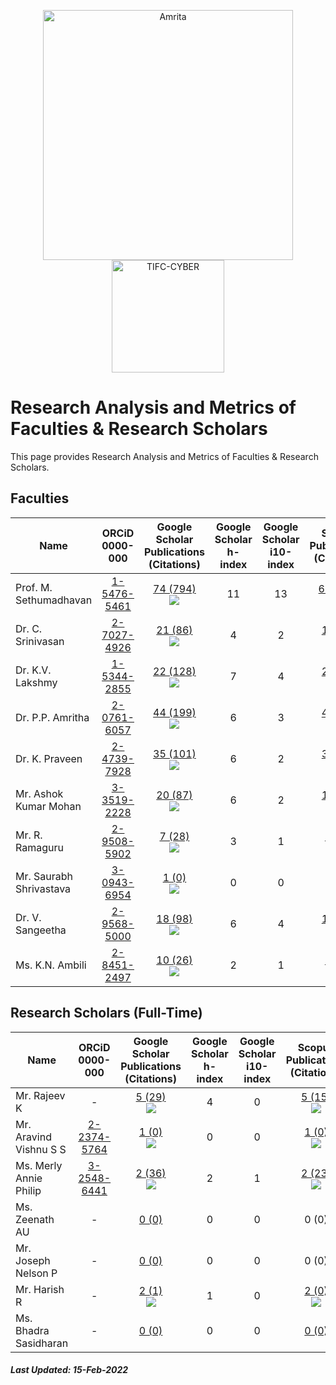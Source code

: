<p align="center">
    <img src="https://amrita-tifac-cyber-blockchain.github.io/Amrita-TIFAC-Cyber-Blockchain/AVV_PNG.png" alt ="Amrita" width="400" />
    <img src="https://amrita.edu/wp-content/uploads/2021/09/1597668744269.jpg" alt ="TIFC-CYBER" width="180" />
</p>

# Research Analysis and Metrics of Faculties & Research Scholars

This page provides Research Analysis and Metrics of Faculties & Research Scholars.

## Faculties

| Name | ORCiD <br/> 0000-000| Google Scholar <br/>Publications (Citations) | Google Scholar   <br/>h-index | Google Scholar <br/>i10-index | Scopus <br/> Publications (Citations) | Scopus <br/> h-index | 
|------|:------:|:---------------------------:|:----------------------:|:------------------------:|:-------------------:|:--------------:|
| Prof. M. Sethumadhavan | [1-5476-5461](https://orcid.org/0000-0001-5476-5461) | [74 (794)](https://scholar.google.co.in/citations?user=Xl_P9V0AAAAJ&hl=en) <br/> ![](https://img.shields.io/badge/Amrita-74-violet)| 11 | 13 | [62 (416)](https://www.scopus.com/authid/detail.uri?authorId=55034101000) <br/> ![](https://img.shields.io/badge/Amrita-62-violet)| 8 | 
| Dr. C. Srinivasan | [2-7027-4926](https://orcid.org/0000-0002-7027-4926) | [21 (86)](https://scholar.google.co.in/citations?user=nlt0DD4AAAAJ&hl=en) <br/> ![](https://img.shields.io/badge/Amrita-21-violet) | 4 | 2 | [18 (51)](https://www.scopus.com/authid/detail.uri?authorId=43261707200) <br/> ![](https://img.shields.io/badge/Amrita-18-violet) | 3 |
| Dr. K.V. Lakshmy | [1-5344-2855](https://orcid.org/0000-0001-5344-2855) | [22 (128)](https://scholar.google.co.in/citations?user=K2n1nh0AAAAJ&hl=en) <br/> ![](https://img.shields.io/badge/Amrita-22-violet) | 7 | 4 | [20 (64)](https://www.scopus.com/authid/detail.uri?authorId=55032484300) <br/> ![](https://img.shields.io/badge/Amrita-20-violet) | 5 |
| Dr. P.P. Amritha | [2-0761-6057](https://orcid.org/0000-0002-0761-6057) | [44 (199)](https://scholar.google.co.in/citations?user=8AwtAWsAAAAJ&hl=en) <br/> ![](https://img.shields.io/badge/Amrita-44-violet)| 6 | 3 | [41 (44)](https://www.scopus.com/authid/detail.uri?authorId=36536628700) <br/> ![](https://img.shields.io/badge/Amrita-41-violet) | 3 |
| Dr. K. Praveen | [2-4739-7928](https://orcid.org/0000-0002-4739-7928) | [35 (101)](https://scholar.google.com/citations?hl=en&user=NHVcW84AAAAJ&hl=en) <br/> ![](https://img.shields.io/badge/Amrita-35-violet) | 6 | 2 | [32 (73)](https://www.scopus.com/authid/detail.uri?authorId=8552046600) <br/> ![](https://img.shields.io/badge/Amrita-32-violet)| 4 |
| Mr. Ashok Kumar Mohan | [3-3519-2228](https://orcid.org/0000-0003-3519-2228) | [20 (87)](https://scholar.google.co.in/citations?user=W6nvRkQAAAAJ&hl=en) <br/> ![](https://img.shields.io/badge/Amrita-20-violet)| 6 | 2 | [15 (36)](https://www.scopus.com/authid/detail.uri?authorId=57195934643) <br/> ![](https://img.shields.io/badge/Amrita-15-violet)| 4 |
| Mr. R. Ramaguru | [2-9508-5902](https://orcid.org/0000-0002-9508-5902) | [7 (28)](https://scholar.google.co.in/citations?user=-DjvKqgAAAAJ&hl=en) <br/> ![](https://img.shields.io/badge/Amrita-6-violet) | 3 | 1 | [5 (15)](https://www.scopus.com/authid/detail.uri?authorId=57210210467) <br/> ![](https://img.shields.io/badge/Amrita-5-violet) | 2 |
| Mr. Saurabh Shrivastava | [3-0943-6954](https://orcid.org/0000-0003-0943-6954) | [1 (0)](https://scholar.google.com/citations?user=QdXcVjUAAAAJ&hl=en) <br/> ![](https://img.shields.io/badge/Amrita-1-violet) | 0 | 0 | 0 (0) <br/> ![](https://img.shields.io/badge/Amrita-0-violet) | 0 | 
| Dr. V. Sangeetha | [2-9568-5000](https://orcid.org/0000-0002-9568-5000) | [18 (98)](https://scholar.google.co.in/citations?user=jaxJad8AAAAJ&hl=en) <br/> ![](https://img.shields.io/badge/Amrita-0-violet) | 6 | 4 | [17 (58)](https://www.scopus.com/authid/detail.uri?authorId=57210551454) <br/> ![](https://img.shields.io/badge/Amrita-0-violet) | 5 |
| Ms. K.N. Ambili | [2-8451-2497](https://orcid.org/0000-0002-8451-2497) | [10 (26)](https://scholar.google.co.in/citations?user=ZWxL_tkAAAAJ&hl=en) <br/> ![](https://img.shields.io/badge/Amrita-1-violet) | 2 | 1 | [1 (13)](https://www.scopus.com/authid/detail.uri?authorId=57200573039) <br/> ![](https://img.shields.io/badge/Amrita-1-violet) | 1 |

## Research Scholars (Full-Time)

| Name | ORCiD <br/> 0000-000| Google Scholar <br/>Publications (Citations) | Google Scholar   <br/>h-index | Google Scholar <br/>i10-index | Scopus <br/> Publications  (Citations) | Scopus <br/> h-index | 
|------|:------:|:---------------------------:|:----------------------:|:------------------------:|:-------------------:|:--------------:|
| Mr. Rajeev K | - | [5 (29)](https://scholar.google.com/citations?user=D9kO6VgAAAAJ&hl=en) <br/> ![](https://img.shields.io/badge/Amrita-5-violet) | 4 | 0 | [5 (15)](https://www.scopus.com/authid/detail.uri?authorId=56289833000) <br/> ![](https://img.shields.io/badge/Amrita-5-violet) | 2 | 
| Mr. Aravind Vishnu S S | [2-2374-5764](https://orcid.org/0000-0002-2374-5764) | [1 (0)](https://scholar.google.com/citations?user=8q2B8WYAAAAJ&hl=en) <br/> ![](https://img.shields.io/badge/Amrita-1-violet)| 0 | 0 | [1 (0)](https://www.scopus.com/authid/detail.uri?authorId=57223096858) <br/> ![](https://img.shields.io/badge/Amrita-1-violet) | 0 | 
| Ms. Merly Annie Philip | [3-2548-6441](https://orcid.org/0000-0003-2548-6441) | [2 (36)](https://scholar.google.com/citations?&user=k8mFoKoAAAAJ&hl=en) <br/> ![](https://img.shields.io/badge/Amrita-2-violet) | 2 | 1 | [2 (23)](https://www.scopus.com/authid/detail.uri?authorId=57202992926) <br/> ![](https://img.shields.io/badge/Amrita-2-violet) | 2 | 
| Ms. Zeenath AU | - | [0 (0)](https://scholar.google.com/citations?user=MugxgaYAAAAJ&hl=en) | 0 | 0 | 0 (0) | 0 | 
| Mr. Joseph Nelson P | - | [0 (0)](https://scholar.google.com/citations?user=RnkThh8AAAAJ&hl=en) | 0 | 0 | 0 (0) | 0 | 
| Mr. Harish R | - | [2 (1)](https://scholar.google.co.in/citations?user=weIsDiIAAAAJ&hl=en) <br/> ![](https://img.shields.io/badge/Amrita-2-violet) | 1 | 0 | [2 (0)](https://www.scopus.com/authid/detail.uri?authorId=57222348310) <br/> ![](https://img.shields.io/badge/Amrita-2-violet) | 0 | 
| Ms. Bhadra Sasidharan | - | [0 (0)](https://scholar.google.co.in/citations?user=a&hl=en) | 0 | 0 | [0 (0)](https://www.scopus.com/authid/detail.uri?authorId=0) | 0 | 

##### Last Updated: 15-Feb-2022

